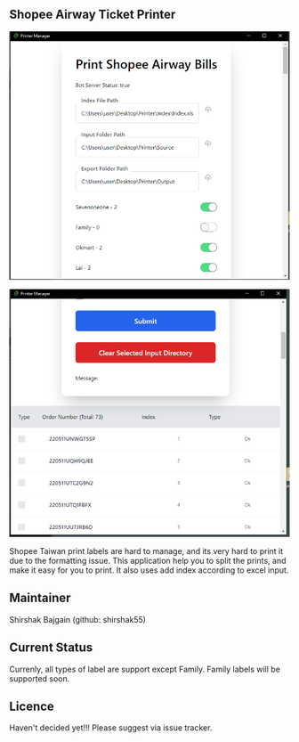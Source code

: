 ## Shopee Airway Ticket Printer

![UI](docs/screenshots/ui.png "UI")

![UI](docs/screenshots/ui_2.png "UI")

Shopee Taiwan print labels are hard to manage, and its very hard to print it due to the formatting issue. This
application help you to split the prints, and make it easy for you to print. It also uses add index according to excel
input.

## Maintainer

Shirshak Bajgain (github: shirshak55)

## Current Status

Currenly, all types of label are support except Family. Family labels will be supported soon.

## Licence

Haven't decided yet!!! Please suggest via issue tracker.

